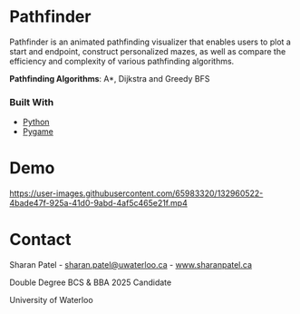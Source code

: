 
# Pathfinder

Pathfinder is an animated pathfinding visualizer that enables users to plot a start and endpoint, construct personalized mazes, as well as compare the efficiency and complexity of various pathfinding algorithms.

**Pathfinding Algorithms**: A*, Dijkstra and Greedy BFS

### Built With
- [Python](https://docs.python.org/3/)
- [Pygame](https://www.pygame.org/docs/)

# Demo

https://user-images.githubusercontent.com/65983320/132960522-4bade47f-925a-41d0-9abd-4af5c465e21f.mp4

# Contact
Sharan Patel - sharan.patel@uwaterloo.ca - www.sharanpatel.ca

Double Degree BCS & BBA 2025 Candidate

University of Waterloo
